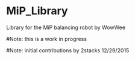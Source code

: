 MiP_Library
===========

Library for the MiP balancing robot by WowWee

#Note: this is a work in progress

#Note: initial contributions by 2stacks 12/29/2015

